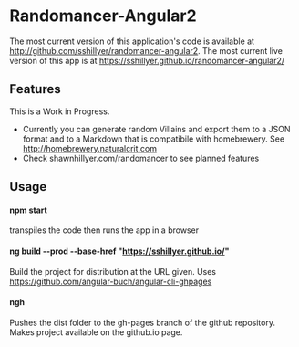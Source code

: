 # Randomancer-Angular2
The most current version of this application's code is available at http://github.com/sshillyer/randomancer-angular2.
The most current live version of this app is at https://sshillyer.github.io/randomancer-angular2/

## Features

This is a Work in Progress. 
* Currently you can generate random Villains and export them to a JSON format and to a Markdown that is compatibile with homebrewery. See http://homebrewery.naturalcrit.com
* Check shawnhillyer.com/randomancer to see planned features

## Usage
#### npm start  
transpiles the code then runs the app in a browser
#### ng build --prod --base-href "https://sshillyer.github.io/"
Build the project for distribution at the URL given. Uses https://github.com/angular-buch/angular-cli-ghpages
#### ngh 
Pushes the dist folder to the gh-pages branch of the github repository. Makes project available on the github.io page.